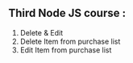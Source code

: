 ## Third Node JS course : 
1. Delete & Edit
2. Delete Item from purchase list
3. Edit Item from purchase list